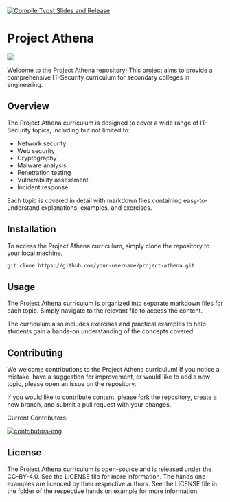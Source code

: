 [![Compile Typst Slides and Release](https://github.com/nodezeroat/project-athena/actions/workflows/compile-typst.yml/badge.svg)](https://github.com/nodezeroat/project-athena/actions/workflows/compile-typst.yml)

# Project Athena

![](athena_banner.jpg)

Welcome to the Project Athena repository! This project aims to provide a comprehensive IT-Security curriculum for secondary colleges in engineering.

## Overview

The Project Athena curriculum is designed to cover a wide range of IT-Security topics, including but not limited to:

- Network security
- Web security
- Cryptography
- Malware analysis
- Penetration testing
- Vulnerability assessment
- Incident response

Each topic is covered in detail with markdown files containing easy-to-understand explanations, examples, and exercises.

## Installation

To access the Project Athena curriculum, simply clone the repository to your local machine.

```bash
git clone https://github.com/your-username/project-athena.git
```

## Usage

The Project Athena curriculum is organized into separate markdown files for each topic. Simply navigate to the relevant file to access the content.

The curriculum also includes exercises and practical examples to help students gain a hands-on understanding of the concepts covered.

## Contributing

We welcome contributions to the Project Athena curriculum! If you notice a mistake, have a suggestion for improvement, or would like to add a new topic, please open an issue on the repository.

If you would like to contribute content, please fork the repository, create a new branch, and submit a pull request with your changes.

Current Contributors:

[ ![contributors-img](https://contrib.rocks/image?repo=h4ckd0tm3/project-athena) ](https://github.com/h4ckd0tm3/project-athena/graphs/contributors)

## License

The Project Athena curriculum is open-source and is released under the CC-BY-4.0. See the LICENSE file for more information.
The hands one examples are licenced by their respective authors. See the LICENSE file in the folder of the respective hands on example for more information.
